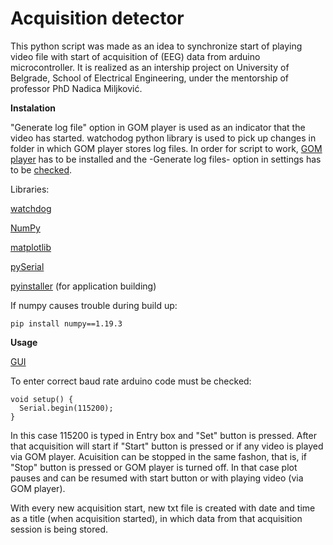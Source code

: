 # Acquisition detector
This python script was made as an idea to synchronize start of playing video file with start of acquisition of (EEG) data from arduino microcontroller.
It is realized as an intership project on University of Belgrade, School of Electrical Engineering, under the mentorship of professor PhD Nadica Miljković.

**Instalation**

"Generate log file" option in GOM player is used as an indicator that the video has started. watchodog python library is used to pick up changes in folder in which GOM player stores log files. In order for script to work, [GOM player](https://www.gomlab.com/download/) has to be installed and the -Generate log files- option in settings has to be [checked](http://prntscr.com/101xviy).

Libraries:

[watchdog](https://pypi.org/project/watchdog/)

[NumPy](https://numpy.org/install/)

[matplotlib](https://matplotlib.org/stable/users/installing.html)

[pySerial](https://pyserial.readthedocs.io/en/latest/pyserial.html#installation)

[pyinstaller](https://pyinstaller.readthedocs.io/en/stable/installation.html) (for application building)

If numpy causes trouble during build up:

```
pip install numpy==1.19.3
```

**Usage**

[GUI](http://prntscr.com/101zdd3)

To enter correct baud rate arduino code must be checked:

```
void setup() {
  Serial.begin(115200);
}
```

In this case 115200 is typed in Entry box and "Set" button is pressed. After that acquisition will start if "Start" button is pressed or if any video is played via GOM player.
Acuisition can be stopped in the same fashon, that is, if "Stop" button is pressed or GOM player is turned off. In that case plot pauses and can be resumed with start button or with playing video (via GOM player).

With every new acquisition start, new txt file is created with date and time as a title (when acquisition started), in which data from that acquisition session is being stored.

